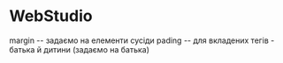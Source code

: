 # WebStudio

margin -- задаємо на елементи сусіди 
pading -- для вкладених тегів - батька й дитини (задаємо на батька)